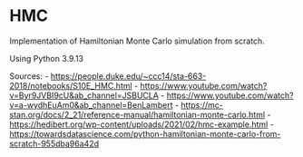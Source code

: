 # HMC
Implementation of Hamiltonian Monte Carlo simulation from scratch.

Using Python 3.9.13

Sources:
    - https://people.duke.edu/~ccc14/sta-663-2018/notebooks/S10E_HMC.html
    - https://www.youtube.com/watch?v=Byr9JVBI9cU&ab_channel=JSBUCLA
    - https://www.youtube.com/watch?v=a-wydhEuAm0&ab_channel=BenLambert
    - https://mc-stan.org/docs/2_21/reference-manual/hamiltonian-monte-carlo.html
    - https://hedibert.org/wp-content/uploads/2021/02/hmc-example.html
    - https://towardsdatascience.com/python-hamiltonian-monte-carlo-from-scratch-955dba96a42d
 
    
    

